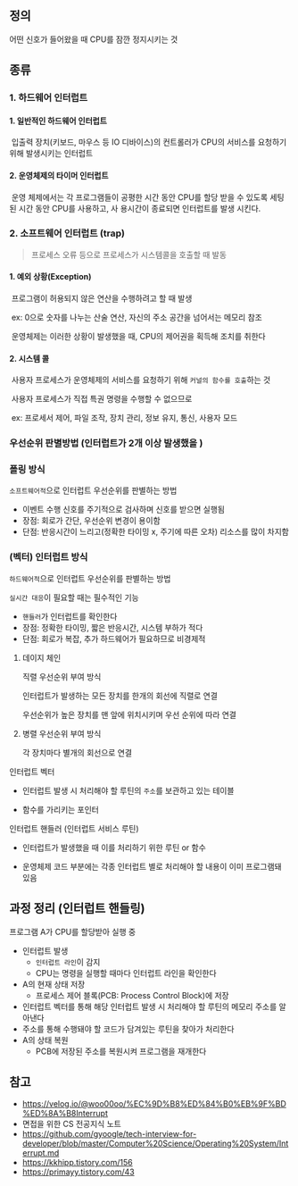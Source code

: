 ## 정의

어떤 신호가 들어왔을 때 CPU를 잠깐 정지시키는 것



## 종류

### 1. 하드웨어 인터럽트

#### 	1. 일반적인 하드웨어 인터럽트

​	입출력 장치(키보드, 마우스 등 IO 디바이스)의 컨트롤러가 CPU의 서비스를 요청하기 위해 발생시키는 인터럽트

#### 	2. 운영체제의 타이머 인터럽트

​	운영 체제에서는 각 프로그램들이 공평한 시간 동안 CPU를 할당 받을 수 있도록 세팅된 시간 동안 CPU를 사용하고, 사	용시간이 종료되면 인터럽트를 발생 시킨다.



### 2. 소프트웨어 인터럽트 (trap)

> 프로세스 오류 등으로 프로세스가 시스템콜을 호출할 때 발동

#### 	1. 예외 상황(Exception)

​	프로그램이 허용되지 않은 연산을 수행하려고 할 때 발생

​	ex: 0으로 숫자를 나누는 산술 연산, 자신의 주소 공간을 넘어서는 메모리 참조

​	운영체제는 이러한 상황이 발생했을 때, CPU의 제어권을 획득해 조치를 취한다

#### 2. 시스템 콜

​	사용자 프로세스가 운영체제의 서비스를 요청하기 위해 `커널의 함수를 호출`하는 것

​		사용자 프로세스가 직접 특권 명령을 수행할 수 없으므로

​		ex: 프로세서 제어, 파일 조작, 장치 관리, 정보 유지, 통신, 사용자 모드



### 

### 우선순위 판별방법 (인터럽트가 2개 이상 발생했을 )

### 폴링 방식

`소프트웨어적`으로 인터럽트 우선순위를 판별하는 방법

- 이벤트 수행 신호를 주기적으로 검사하며 신호를 받으면 실행됨
- 장점: 회로가 간단, 우선순위 변경이 용이함
- 단점: 반응시간이 느리고(정확한 타이밍 x, 주기에 따른 오차) 리소스를 많이 차지함

### (벡터) 인터럽트 방식

`하드웨어적`으로 인터럽트 우선순위를 판별하는 방법

`실시간 대응`이 필요할 때는 필수적인 기능

- `핸들러`가 인터럽트를 확인한다
- 장점: 정확한 타이밍, 짧은 반응시간, 시스템 부하가 적다
- 단점: 회로가 복잡, 추가 하드웨어가 필요하므로 비경제적

1. 데이지 체인

   직렬 우선순위 부여 방식

   인터럽트가 발생하는 모든 장치를 한개의 회선에 직렬로 연결

   우선순위가 높은 장치를 맨 앞에 위치시키며 우선 순위에 따라 연결

2. 병렬 우선순위 부여 방식

   각 장치마다 별개의 회선으로 연결





 인터럽트 벡터

- 인터럽트 발생 시 처리해야 할 루틴의 `주소`를 보관하고 있는 테이블

- 함수를 가리키는 포인터

  

인터럽트 핸들러 (인터럽트 서비스 루틴)

- 인터럽트가 발생했을 때 이를 처리하기 위한 루틴 or 함수

- 운영체제 코드 부분에는 각종 인터럽트 별로 처리해야 할 내용이 이미 프로그램돼 있음





## 과정 정리 (인터럽트 핸들링)

프로그램 A가 CPU를 할당받아 실행 중

- 인터럽트 발생
  - `인터럽트 라인`이 감지
  - CPU는 명령을 실행할 때마다 인터럽트 라인을 확인한다
- A의 현재 상태 저장
  - 프로세스 제어 블록(PCB: Process Control Block)에 저장
- 인터럽트 벡터를 통해 해당 인터럽트 발생 시 처리해야 할 루틴의 메모리 주소를 알아낸다
- 주소를 통해 수행돼야 할 코드가 담겨있는 루틴을 찾아가 처리한다
- A의 상태 복원
  -  PCB에 저장된 주소를 복원시켜 프로그램을 재개한다





## 참고

- https://velog.io/@woo00oo/%EC%9D%B8%ED%84%B0%EB%9F%BD%ED%8A%B8Interrupt
- 면접을 위한 CS 전공지식 노트
- https://github.com/gyoogle/tech-interview-for-developer/blob/master/Computer%20Science/Operating%20System/Interrupt.md
- https://kkhipp.tistory.com/156
- https://primayy.tistory.com/43
